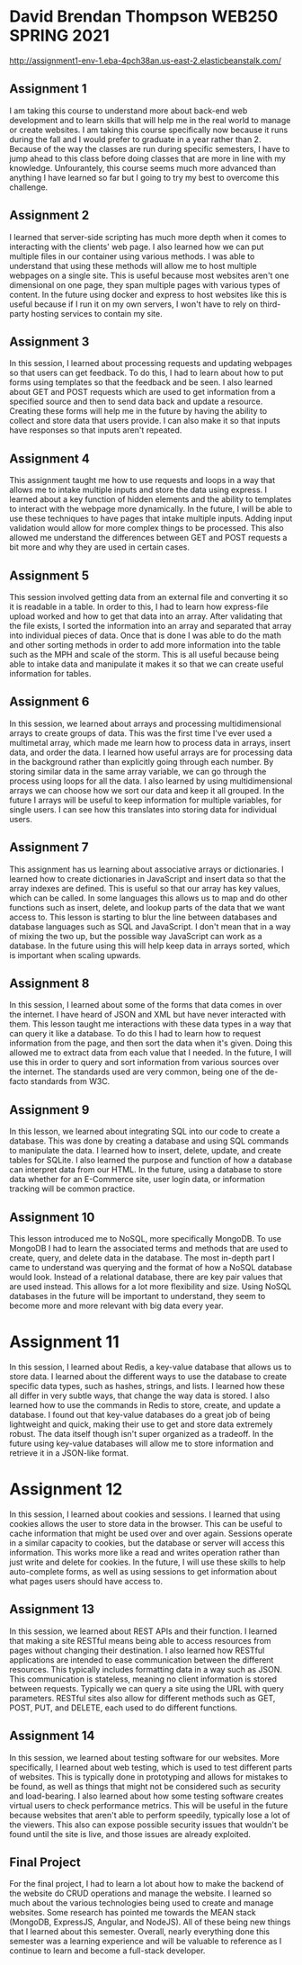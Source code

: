 # David Brendan Thompson WEB250 SPRING 2021

http://assignment1-env-1.eba-4pch38an.us-east-2.elasticbeanstalk.com/

## Assignment 1

I am taking this course to understand more about back-end web development and to learn skills that will help me in the real world to manage or create websites. I am taking this course specifically now because it runs during the fall and I would prefer to graduate in a year rather than 2. Because of the way the classes are run during specific semesters, I have to jump ahead to this class before doing classes that are more in line with my knowledge. Unfourantely, this course seems much more advanced than anything I have learned so far but I going to try my best to overcome this challenge. 

## Assignment 2

I learned that server-side scripting has much more depth when it comes to interacting with the clients' web page. I also learned how we can put multiple files in our container using various methods. I was able to understand that using these methods will allow me to host multiple webpages on a single site. This is useful because most websites aren't one dimensional on one page, they span multiple pages with various types of content. In the future using docker and express to host websites like this is useful because if I run it on my own servers, I won't have to rely on third-party hosting services to contain my site. 

## Assignment 3

In this session, I learned about processing requests and updating webpages so that users can get feedback. To do this, I had to learn about how to put forms using templates so that the feedback and be seen. I also learned about GET and POST requests which are used to get information from a specified source and then to send data back and update a resource. Creating these forms will help me in the future by having the ability to collect and store data that users provide. I can also make it so that inputs have responses so that inputs aren't repeated.

## Assignment 4

This assignment taught me how to use requests and loops in a way that allows me to intake multiple inputs and store the data using express. I learned about a key function of hidden elements and the ability to templates to interact with the webpage more dynamically. In the future, I will be able to use these techniques to have pages that intake multiple inputs. Adding input validation would allow for more complex things to be processed. This also allowed me understand the differences between GET and POST requests a bit more and why they are used in certain cases.

## Assignment 5

This session involved getting data from an external file and converting it so it is readable in a table. In order to this, I had to learn how express-file upload worked and how to get that data into an array. After validating that the file exists, I sorted the information into an array and separated that array into individual pieces of data. Once that is done I was able to do the math and other sorting methods in order to add more information into the table such as the MPH and scale of the storm. This is all useful because being able to intake data and manipulate it makes it so that we can create useful information for tables. 

## Assignment 6

In this session, we learned about arrays and processing multidimensional arrays to create groups of data. This was the first time I've ever used a multimetal array, which made me learn how to process data in arrays, insert data, and order the data. I learned how useful arrays are for processing data in the background rather than explicitly going through each number. By storing similar data in the same array variable, we can go through the process using loops for all the data. I also learned by using multidimensional arrays we can choose how we sort our data and keep it all grouped. In the future I arrays will be useful to keep information for multiple variables, for single users. I can see how this translates into storing data for individual users. 

## Assignment 7

This assignment has us learning about associative arrays or dictionaries. I learned how to create dictionaries in JavaScript and insert data so that the array indexes are defined. This is useful so that our array has key values, which can be called. In some languages this allows us to map and do other functions such as insert, delete, and lookup parts of the data that we want access to. This lesson is starting to blur the line between databases and database languages such as SQL and JavaScript. I don't mean that in a way of mixing the two up, but the possible way JavaScript can work as a database. In the future using this will help keep data in arrays sorted, which is important when scaling upwards. 

## Assignment 8

In this session, I learned about some of the forms that data comes in over the internet. I have heard of JSON and XML but have never interacted with them. This lesson taught me interactions with these data types in a way that can query it like a database. To do this I had to learn how to request information from the page, and then sort the data when it's given. Doing this allowed me to extract data from each value that I needed. In the future, I will use this in order to query and sort information from various sources over the internet. The standards used are very common, being one of the de-facto standards from W3C.

## Assignment 9

In this lesson, we learned about integrating SQL into our code to create a database. This was done by creating a database and using SQL commands to manipulate the data. I learned how to insert, delete, update, and create tables for SQLite. I also learned the purpose and function of how a database can interpret data from our HTML. In the future, using a database to store data whether for an E-Commerce site, user login data, or information tracking will be common practice. 

## Assignment 10

This lesson introduced me to NoSQL, more specifically MongoDB. To use MongoDB I had to learn the associated terms and methods that are used to create, query, and delete data in the database.  The most in-depth part I came to understand was querying and the format of how a NoSQL database would look. Instead of a relational database, there are key pair values that are used instead. This allows for a lot more flexibility and size. Using NoSQL databases in the future will be important to understand, they seem to become more and more relevant with big data every year. 

# Assignment 11

In this session, I learned about Redis, a key-value database that allows us to store data. I learned about the different ways to use the database to create specific data types, such as hashes, strings, and lists. I learned how these all differ in very subtle ways, that change the way data is stored. I also learned how to use the commands in Redis to store, create, and update a database. I found out that key-value databases do a great job of being lightweight and quick, making their use to get and store data extremely robust. The data itself though isn't super organized as a tradeoff. In the future using key-value databases will allow me to store information and retrieve it in a JSON-like format. 

# Assignment 12

In this session, I learned about cookies and sessions. I learned that using cookies allows the user to store data in the browser. This can be useful to cache information that might be used over and over again. Sessions operate in a similar capacity to cookies, but the database or server will access this information. This works more like a read and writes operation rather than just write and delete for cookies. In the future, I will use these skills to help auto-complete forms, as well as using sessions to get information about what pages users should have access to. 

## Assignment 13

In this session, we learned about REST APIs and their function. I learned that making a site RESTful means being able to access resources from pages without changing their destination. I also learned how RESTful applications are intended to ease communication between the different resources. This typically includes formatting data in a way such as JSON. This communication is stateless, meaning no client information is stored between requests. Typically we can query a site using the URL with query parameters. RESTful sites also allow for different methods such as GET, POST, PUT, and DELETE, each used to do different functions.

## Assignment 14

In this session, we learned about testing software for our websites. More specifically, I learned about web testing, which is used to test different parts of websites. This is typically done in prototyping and allows for mistakes to be found, as well as things that might not be considered such as security and load-bearing. I also learned about how some testing software creates virtual users to check performance metrics. This will be useful in the future because websites that aren't able to perform speedily, typically lose a lot of the viewers. This also can expose possible security issues that wouldn't be found until the site is live, and those issues are already exploited. 

## Final Project

For the final project, I had to learn a lot about how to make the backend of the website do CRUD operations and manage the website. I learned so much about the various technologies being used to create and manage websites. Some research has pointed me towards the MEAN stack (MongoDB, ExpressJS, Angular, and NodeJS). All of these being new things that I learned about this semester. Overall, nearly everything done this semester was a learning experience and will be valuable to reference as I continue to learn and become a full-stack developer.

